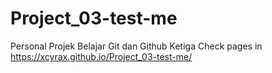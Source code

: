 # Project_03-test-me
Personal Projek Belajar Git dan Github Ketiga
Check pages in https://xcyrax.github.io/Project_03-test-me/
